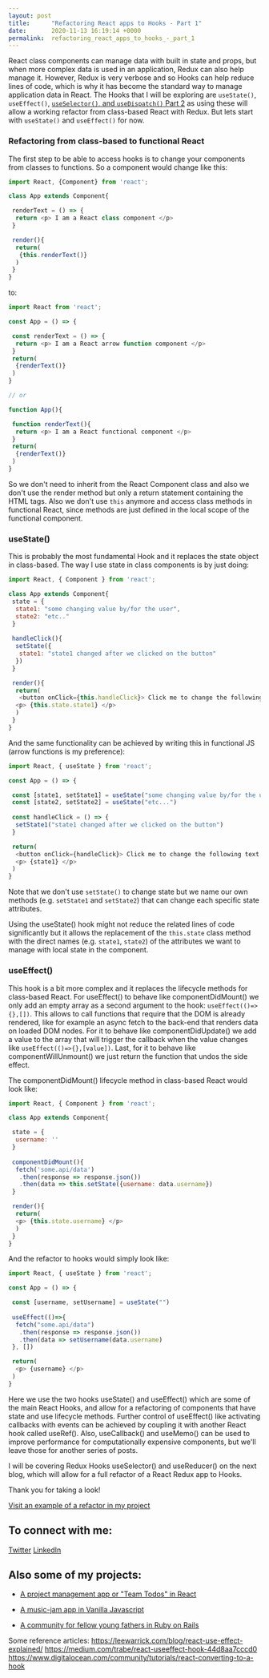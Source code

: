 ```yaml
---
layout: post
title:      "Refactoring React apps to Hooks - Part 1"
date:       2020-11-13 16:19:14 +0000
permalink:  refactoring_react_apps_to_hooks_-_part_1
---
```


React class components can manage data with built in state and props, but when more complex data is used in an application,  Redux can also help manage it. However, Redux is very verbose and so Hooks can help reduce lines of code, which is why it has become the standard way to manage application data in React. The Hooks that I will be exploring are `useState()`, `useEffect()`, [`useSelector()`, and `useDispatch()` Part 2](https://dev.to/santispavajeau/refactoring-apps-from-class-based-react-with-redux-to-functional-hooks-part-2-l14) as using these will allow a working refactor from class-based React with Redux. But lets start with `useState()` and `useEffect()` for now.

### Refactoring from class-based to functional React

The first step to be able to access hooks is to change your components from classes to functions. So a component would change like this:

```javascript
import React, {Component} from 'react';

class App extends Component{

 renderText = () => {
  return <p> I am a React class component </p>
 }

 render(){
  return(
   {this.renderText()}
  )
 }
}
```

to:

```javascript
import React from 'react';

const App = () => {

 const renderText = () => {
  return <p> I am a React arrow function component </p>
 }
 return(
  {renderText()}
 )
}

// or 

function App(){

 function renderText(){
  return <p> I am a React functional component </p>
 }
 return(
  {renderText()}
 )
}
```

So we don't need to inherit from the React Component class and also we don't use the render method but only a return statement containing the HTML tags. Also we don't use `this` anymore and access class methods in functional React, since methods are just defined in the local scope of the functional component.

### useState()

This is probably the most fundamental Hook and it replaces the state object in class-based. The way I use state in class components is by just doing:

```javascript
import React, { Component } from 'react';

class App extends Component{
 state = {
  state1: "some changing value by/for the user",
  state2: "etc.."
 }
 
 handleClick(){
  setState({
   state1: "state1 changed after we clicked on the button"
  })
 }

 render(){
  return(
   <button onClick={this.handleClick}> Click me to change the following text! </button>
  <p> {this.state.state1} </p>
  )
 }
}
```

And the same functionality can be achieved by writing this in functional JS (arrow functions is my preference):

```javascript
import React, { useState } from 'react';

const App = () => {

 const [state1, setState1] = useState("some changing value by/for the user")
 const [state2, setState2] = useState("etc...")
 
 const handleClick = () => {
  setState1("state1 changed after we clicked on the button")
 }

 return(
  <button onClick={handleClick}> Click me to change the following text! </button>
  <p> {state1} </p>
 )
}
```

Note that we don't use `setState()` to change state but we name our own methods (e.g. `setState1` and `setState2`) that can change each specific state attributes.

Using the useState() hook might not reduce the related lines of code significantly but it allows the replacement of the `this.state` class method with the direct names (e.g. `state1`, `state2`) of the attributes we want to manage with local state in the component.

### useEffect()

This hook is a bit more complex and it replaces the lifecycle methods for class-based React. For useEffect() to behave like componentDidMount() we only add an empty array as a second argument to the hook: `useEffect(()=>{},[])`. This allows to call functions that require that the DOM is already rendered, like for example an async fetch to the back-end that renders data on loaded DOM nodes. For it to behave like componentDidUpdate() we add a value to the array that will trigger the callback when the value changes like `useEffect(()=>{},[value])`. Last, for it to behave like componentWillUnmount() we just return the function that undos the side effect.

The componentDidMount() lifecycle method in class-based React would look like:

```javascript
import React, { Component } from 'react';

class App extends Component{

 state = {
  username: ''
 }
 
 componentDidMount(){
  fetch('some.api/data')
   .then(response => response.json())
   .then(data => this.setState({username: data.username})
 }

 render(){
  return(
  <p> {this.state.username} </p>
  )
 }
}
```

And the refactor to hooks would simply look like:

```javascript
import React, { useState } from 'react';

const App = () => {

 const [username, setUsername] = useState("")
 
 useEffect(()=>{
  fetch("some.api/data")
   .then(response => response.json())
   .then(data => setUsername(data.username)
 }, [])

 return(
  <p> {username} </p>
 )
}
```

Here we use the two hooks useState() and useEffect() which are some of the main React Hooks, and allow for a refactoring of components that have state and use lifecycle methods. Further control of useEffect() like activating callbacks with events can be achieved by coupling it with another React hook called useRef(). Also, useCallback() and useMemo() can be used to improve performance for computationally expensive components, but we'll leave those for another series of posts. 

I will be covering Redux Hooks useSelector() and useReducer() on the next blog, which will allow for a full refactor of a React Redux app to Hooks.

Thank you for taking a look!

[Visit an example of a refactor in my project](https://github.com/SantiagoSalazarPavajeau/react-projects/blob/master/src/App.js)

## To connect with me:

[Twitter](https://twitter.com/santispavajeau)
[LinkedIn](https://www.linkedin.com/in/santiago-salazar-pavajeau/)

## Also some of my projects:

* [A project management app or "Team Todos" in React](https://santiagosalazarpavajeau.github.io/react-projects/#/projects)

* [A music-jam app in Vanilla Javascript](santiagosalazarpavajeau.github.io/chords_beats_frontend/)

* [A community for fellow young fathers in Ruby on Rails](https://pure-island-81017.herokuapp.com/)


Some reference articles:
https://leewarrick.com/blog/react-use-effect-explained/
https://medium.com/trabe/react-useeffect-hook-44d8aa7cccd0
https://www.digitalocean.com/community/tutorials/react-converting-to-a-hook
